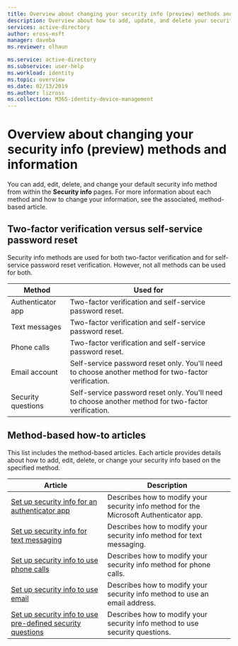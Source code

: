 ```yaml
---
title: Overview about changing your security info (preview) methods and information - Azure Active Directory | Microsoft Docs
description: Overview about how to add, update, and delete your security info methods for two-factor verification and self-service passsword reset.
services: active-directory
author: eross-msft
manager: daveba
ms.reviewer: olhaun

ms.service: active-directory
ms.subservice: user-help
ms.workload: identity
ms.topic: overview
ms.date: 02/13/2019
ms.author: lizross
ms.collection: M365-identity-device-management
---
```


# Overview about changing your security info (preview) methods and information
You can add, edit, delete, and change your default security info method from within the **Security info** pages. For more information about each method and how to change your information, see the associated, method-based article.

## Two-factor verification versus self-service password reset
Security info methods are used for both two-factor verification and for self-service password reset verification. However, not all methods can be used for both.

|Method|Used for|
|------|--------|
|Authenticator app|Two-factor verification and self-service password reset.|
|Text messages|Two-factor verification and self-service password reset.|
|Phone calls|Two-factor verification and self-service password reset.|
|Email account|Self-service password reset only. You'll need to choose another method for two-factor verification.|
|Security questions|Self-service password reset only. You'll need to choose another method for two-factor verification.|

## Method-based how-to articles
This list includes the method-based articles. Each article provides details about how to add, edit, delete, or change your security info based on the specified method.

|Article |Description |
|------|------------|
|[Set up security info for an authenticator app](security-info-setup-auth-app.md)|Describes how to modify your security info method for the Microsoft Authenticator app.|
|[Set up security info for text messaging](security-info-setup-text-msg.md)|Describes how to modify your security info method for text messaging.|
|[Set up security info to use phone calls](security-info-setup-phone-number.md)|Describes how to modify your security info method for phone calls.|
|[Set up security info to use email](security-info-setup-email.md)|Describes how to modify your security info method to use an email address.|
|[Set up security info to use pre-defined security questions](security-info-setup-questions.md)|Describes how to modify your security info method to use security questions.|




